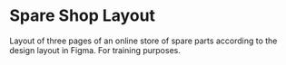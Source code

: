 # Spare Shop Layout

Layout of three pages of an online store of spare parts according to the design layout in Figma. For training purposes.